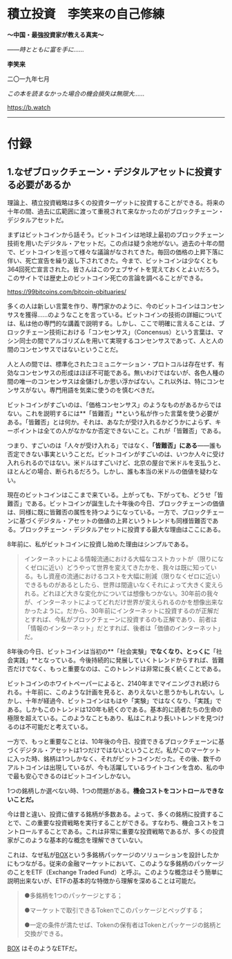 



 

# **積立投資　李笑来の自己修練**

**～中国・最強投資家が教える真実～**

*――時とともに富を手に……*

**李笑来**

二〇一九年七月

*この本を読まなかった場合の機会損失は無限大……*

https://b.watch

----



# **付録**

## **1.なぜブロックチェーン・デジタルアセットに投資する必要があるか**

理論上、積立投資戦略は多くの投資ターゲットに投資することができる。将来の十年の間、過去に広範囲に渡って重視されて来なかったのがブロックチェーン・デジタルアセットだ。

まずはビットコインから話そう。ビットコインは地球上最初のブロックチェーン技術を用いたデジタル・アセットだ。この点は疑う余地がない。過去の十年の間で、ビットコインを巡って様々な議論がなされてきた。毎回の価格の上昇下落に伴い、死亡宣告を繰り返し下されてきた。今まで、ビットコインは少なくとも364回死亡宣言された。皆さんはこのウェブサイトを覚えておくとよいだろう。このサイトでは歴史上のビットコイン死亡の言論を調べることができる。

https://99bitcoins.com/bitcoin-obituaries/

多くの人は新しい言葉を作り、専門家かのように、今のビットコインはコンセンサスを獲得……のようなことを言っている。ビットコインの技術の詳細については、私は他の専門的な講義で説明する。しかし、ここで明確に言えることは、ブロックチェーン技術における「コンセンサス」（Concensus）という言葉は、マシン同士の間でアルゴリズムを用いて実現するコンセンサスであって、人と人の間のコンセンサスではないということだ。

人と人の間では、標準化されたコミュニケーション・プロトコルは存在せず、有効なコンセンサスの形成はほぼ不可能である。無いわけではないが、各色人種の間の唯一のコンセンサスは金儲けしか思い浮かばない。これ以外は、特にコンセンサスがない。専門用語を気楽に使うのを慎むべきだ。

ビットコインがすごいのは、「価格コンセンサス」のようなものがあるからではない。これを説明するには**「皆難否」**という私が作った言葉を使う必要がある。「皆難否」とは何か。それは、あなたが受け入れるかどうかによらず、キーポイントは全ての人がなかなか否定できないこと。これが「皆難否」である。

つまり、すごいのは「人々が受け入れる」ではなく、**「皆難否」にある**――誰も否定できない事実ということだ。ビットコインがすごいのは、いつか人々に受け入れられるのではない。米ドルはすごいけど、北京の屋台で米ドルを支払うと、ほとんどの場合、断られるだろう。しかし、誰も本当の米ドルの価値を疑わない。

現在のビットコインはここまで来ている。上がっても、下がっても、どうせ「皆難否」である。ビットコインが誕生した十年後の今日、ブロックチェーンの価値は、同様に既に皆難否の属性を持つようになっている。一方で、ブロックチェーンに基づくデジタル・アセットの価値の上昇というトレンドも同様皆難否である。ブロックチェーン・デジタルアセットに投資する最大な理由はここにある。

8年前に、私がビットコインに投資し始めた理由はシンプルである。

> インターネットによる情報流通における大幅なコストカットが（限りになくゼロに近い）どうやって世界を変えてきたかを、我々は既に知っている。もし資産の流通におけるコストを大幅に削減（限りなくゼロに近い）できるものがあるとしたら、世界は間違いなくそれによって大きく変えられる。どれほど大きな変化かについては想像もつかない。30年前の我々が、インターネットによってどれだけ世界が変えられるのかを想像出来なかったように。だから、30年前にインターネットに投資するのが正解だとすれば、今私がブロックチェーンに投資するのも正解であり、前者は「情報のインターネット」だとすれば、後者は「価値のインターネット」だ。

8年後の今日、ビットコインは当初の**「社会実験」**でなくなり、とっくに**「社会実践」**となっている。今後持続的に発展していくトレンドからすれば、皆難否だけでなく、もっと重要なのは、このトレンドは非常に長く続くことである。

ビットコインのホワイトペーパーによると、2140年までマイニングされ続けられる。十年前に、このような計画を見ると、ありえないと思うかもしれない。しかし、十年が経過今、ビットコインはもはや「実験」ではなくなり、「実践」である。しかもこのトレンドは120年も続くのである。基本的に読者たちの生命の極限を超えている。このようなこともあり、私はこれより長いトレンドを見つけるのは不可能だと考えている。

一方で、もっと重要なことは、10年後の今日、投資できるブロックチェーンに基づくデジタル・アセットは1つだけではないということだ。私がこのマーケットに入った時、銘柄は1つしかなく、それがビットコインだった。その後、数千のアルトコインは出現しているが、今も活躍しているライトコインを含め、私の中で最も安心できるのはビットコインしかない。

1つの銘柄しか選べない時、1つの問題がある。**機会コストをコントロールできないことだ。**

今は昔と違い、投資に値する銘柄が多数ある。よって、多くの銘柄に投資することで、この重要な投資戦略を実行することができる。すなわち、機会コストをコントロールすることである。これは非常に重要な投資戦略であるが、多くの投資家がこのような基本的な概念を理解できていない。

これは、なぜ私が[BOX](https://b.watch)という多銘柄パッケージのソリューションを設計したかにもつながる。従来の金融マーケットにおいて、このような多銘柄のパッケージのことをETF（Exchange Traded Fund）と呼ぶ。このような概念はそう簡単に説明出来ないが、ETFの基本的な特徴から理解を深めることは可能だ。

> ●多銘柄を1つのパッケージとする；
>
> ●マーケットで取引できるTokenでこのパッケージとペッグする；
>
> ●一定の条件が満たせば、Tokenの保有者はTokenとパッケージの銘柄と交換ができる。

[BOX](https://b.watch) はそのようなETFだ。